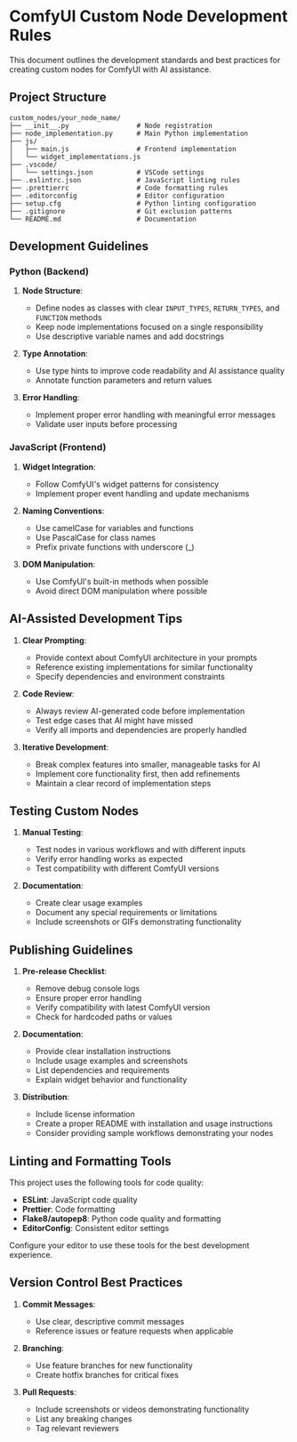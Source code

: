 # ComfyUI Custom Node Development Rules

This document outlines the development standards and best practices for creating custom nodes for ComfyUI with AI assistance.

## Project Structure

```
custom_nodes/your_node_name/
├── __init__.py                 # Node registration
├── node_implementation.py      # Main Python implementation
├── js/
│   ├── main.js                 # Frontend implementation
│   └── widget_implementations.js
├── .vscode/
│   └── settings.json           # VSCode settings
├── .eslintrc.json              # JavaScript linting rules
├── .prettierrc                 # Code formatting rules
├── .editorconfig               # Editor configuration
├── setup.cfg                   # Python linting configuration
├── .gitignore                  # Git exclusion patterns
└── README.md                   # Documentation
```

## Development Guidelines

### Python (Backend)

1. **Node Structure**:
   - Define nodes as classes with clear `INPUT_TYPES`, `RETURN_TYPES`, and `FUNCTION` methods
   - Keep node implementations focused on a single responsibility
   - Use descriptive variable names and add docstrings

2. **Type Annotation**:
   - Use type hints to improve code readability and AI assistance quality
   - Annotate function parameters and return values

3. **Error Handling**:
   - Implement proper error handling with meaningful error messages
   - Validate user inputs before processing

### JavaScript (Frontend)

1. **Widget Integration**:
   - Follow ComfyUI's widget patterns for consistency
   - Implement proper event handling and update mechanisms

2. **Naming Conventions**:
   - Use camelCase for variables and functions
   - Use PascalCase for class names
   - Prefix private functions with underscore (_)

3. **DOM Manipulation**:
   - Use ComfyUI's built-in methods when possible
   - Avoid direct DOM manipulation where possible

## AI-Assisted Development Tips

1. **Clear Prompting**:
   - Provide context about ComfyUI architecture in your prompts
   - Reference existing implementations for similar functionality
   - Specify dependencies and environment constraints

2. **Code Review**:
   - Always review AI-generated code before implementation
   - Test edge cases that AI might have missed
   - Verify all imports and dependencies are properly handled

3. **Iterative Development**:
   - Break complex features into smaller, manageable tasks for AI
   - Implement core functionality first, then add refinements
   - Maintain a clear record of implementation steps

## Testing Custom Nodes

1. **Manual Testing**:
   - Test nodes in various workflows and with different inputs
   - Verify error handling works as expected
   - Test compatibility with different ComfyUI versions

2. **Documentation**:
   - Create clear usage examples
   - Document any special requirements or limitations
   - Include screenshots or GIFs demonstrating functionality

## Publishing Guidelines

1. **Pre-release Checklist**:
   - Remove debug console logs
   - Ensure proper error handling
   - Verify compatibility with latest ComfyUI version
   - Check for hardcoded paths or values

2. **Documentation**:
   - Provide clear installation instructions
   - Include usage examples and screenshots
   - List dependencies and requirements
   - Explain widget behavior and functionality

3. **Distribution**:
   - Include license information
   - Create a proper README with installation and usage instructions
   - Consider providing sample workflows demonstrating your nodes

## Linting and Formatting Tools

This project uses the following tools for code quality:

- **ESLint**: JavaScript code quality
- **Prettier**: Code formatting
- **Flake8/autopep8**: Python code quality and formatting
- **EditorConfig**: Consistent editor settings

Configure your editor to use these tools for the best development experience.

## Version Control Best Practices

1. **Commit Messages**:
   - Use clear, descriptive commit messages
   - Reference issues or feature requests when applicable

2. **Branching**:
   - Use feature branches for new functionality
   - Create hotfix branches for critical fixes

3. **Pull Requests**:
   - Include screenshots or videos demonstrating functionality
   - List any breaking changes
   - Tag relevant reviewers
